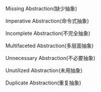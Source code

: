 Missing Abstraction(缺少抽象)

Imperative Abstraction(命令式抽象)

Incomplete Abstraction(不完全抽象)

Multifaceted Abstraction(多层面抽象)

Unnecessary Abstraction(不必要抽象)

Unutilized Abstraction(未用抽象)

Duplicate Abstraction(重复抽象)

